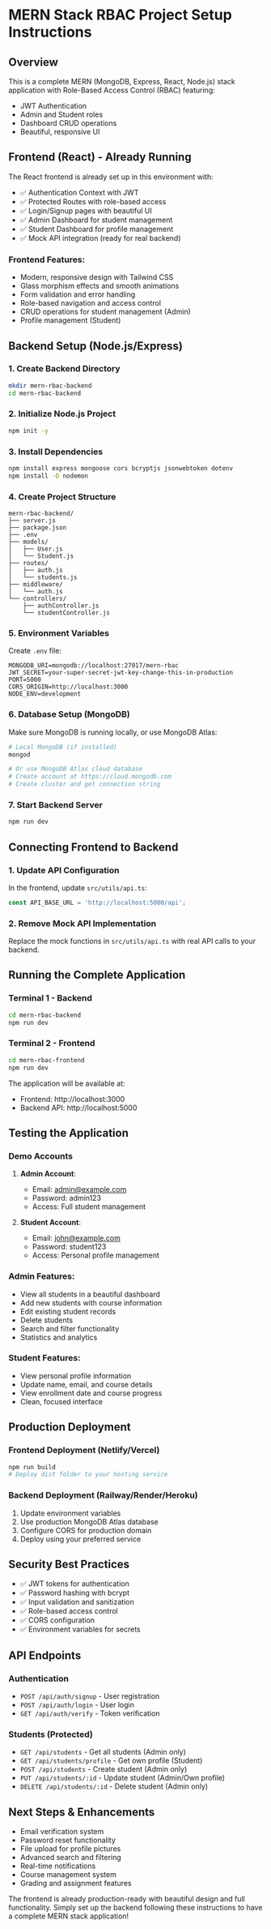 # MERN Stack RBAC Project Setup Instructions

## Overview
This is a complete MERN (MongoDB, Express, React, Node.js) stack application with Role-Based Access Control (RBAC) featuring:
- JWT Authentication
- Admin and Student roles
- Dashboard CRUD operations
- Beautiful, responsive UI

## Frontend (React) - Already Running
The React frontend is already set up in this environment with:
- ✅ Authentication Context with JWT
- ✅ Protected Routes with role-based access
- ✅ Login/Signup pages with beautiful UI
- ✅ Admin Dashboard for student management
- ✅ Student Dashboard for profile management
- ✅ Mock API integration (ready for real backend)

### Frontend Features:
- Modern, responsive design with Tailwind CSS
- Glass morphism effects and smooth animations
- Form validation and error handling
- Role-based navigation and access control
- CRUD operations for student management (Admin)
- Profile management (Student)

## Backend Setup (Node.js/Express)

### 1. Create Backend Directory
```bash
mkdir mern-rbac-backend
cd mern-rbac-backend
```

### 2. Initialize Node.js Project
```bash
npm init -y
```

### 3. Install Dependencies
```bash
npm install express mongoose cors bcryptjs jsonwebtoken dotenv
npm install -D nodemon
```

### 4. Create Project Structure
```
mern-rbac-backend/
├── server.js
├── package.json
├── .env
├── models/
│   ├── User.js
│   └── Student.js
├── routes/
│   ├── auth.js
│   └── students.js
├── middleware/
│   └── auth.js
└── controllers/
    ├── authController.js
    └── studentController.js
```

### 5. Environment Variables
Create `.env` file:
```env
MONGODB_URI=mongodb://localhost:27017/mern-rbac
JWT_SECRET=your-super-secret-jwt-key-change-this-in-production
PORT=5000
CORS_ORIGIN=http://localhost:3000
NODE_ENV=development
```

### 6. Database Setup (MongoDB)
Make sure MongoDB is running locally, or use MongoDB Atlas:
```bash
# Local MongoDB (if installed)
mongod

# Or use MongoDB Atlas cloud database
# Create account at https://cloud.mongodb.com
# Create cluster and get connection string
```

### 7. Start Backend Server
```bash
npm run dev
```

## Connecting Frontend to Backend

### 1. Update API Configuration
In the frontend, update `src/utils/api.ts`:

```typescript
const API_BASE_URL = 'http://localhost:5000/api';
```

### 2. Remove Mock API Implementation
Replace the mock functions in `src/utils/api.ts` with real API calls to your backend.

## Running the Complete Application

### Terminal 1 - Backend
```bash
cd mern-rbac-backend
npm run dev
```

### Terminal 2 - Frontend
```bash
cd mern-rbac-frontend
npm run dev
```

The application will be available at:
- Frontend: http://localhost:3000
- Backend API: http://localhost:5000

## Testing the Application

### Demo Accounts
1. **Admin Account**:
   - Email: admin@example.com
   - Password: admin123
   - Access: Full student management

2. **Student Account**:
   - Email: john@example.com
   - Password: student123
   - Access: Personal profile management

### Admin Features:
- View all students in a beautiful dashboard
- Add new students with course information
- Edit existing student records
- Delete students
- Search and filter functionality
- Statistics and analytics

### Student Features:
- View personal profile information
- Update name, email, and course details
- View enrollment date and course progress
- Clean, focused interface

## Production Deployment

### Frontend Deployment (Netlify/Vercel)
```bash
npm run build
# Deploy dist folder to your hosting service
```

### Backend Deployment (Railway/Render/Heroku)
1. Update environment variables
2. Use production MongoDB Atlas database
3. Configure CORS for production domain
4. Deploy using your preferred service

## Security Best Practices
- ✅ JWT tokens for authentication
- ✅ Password hashing with bcrypt
- ✅ Input validation and sanitization
- ✅ Role-based access control
- ✅ CORS configuration
- ✅ Environment variables for secrets

## API Endpoints

### Authentication
- `POST /api/auth/signup` - User registration
- `POST /api/auth/login` - User login
- `GET /api/auth/verify` - Token verification

### Students (Protected)
- `GET /api/students` - Get all students (Admin only)
- `GET /api/students/profile` - Get own profile (Student)
- `POST /api/students` - Create student (Admin only)
- `PUT /api/students/:id` - Update student (Admin/Own profile)
- `DELETE /api/students/:id` - Delete student (Admin only)

## Next Steps & Enhancements
- Email verification system
- Password reset functionality
- File upload for profile pictures
- Advanced search and filtering
- Real-time notifications
- Course management system
- Grading and assignment features

The frontend is already production-ready with beautiful design and full functionality. Simply set up the backend following these instructions to have a complete MERN stack application!